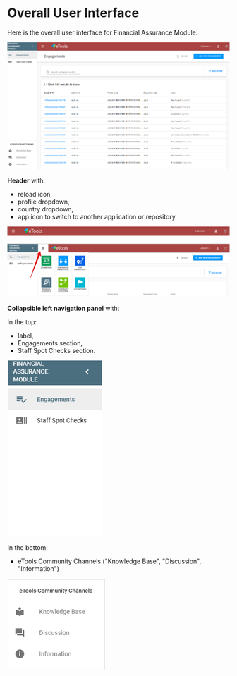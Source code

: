 # Overall User Interface

Here is the overall user interface for Financial Assurance Module:

![Overall user interface](../.gitbook/assets/22%20%281%29.png)

**Header** with:

* reload icon,
* profile dropdown,
* country dropdown,
* app icon to switch to another application or repository.

![Header](../.gitbook/assets/23.png)

![Switch to other applications](../.gitbook/assets/118.png)

**Сollapsible left navigation panel** with:

In the top:

* label,
* Engagements section,
* Staff Spot Checks section.

![Top of the left navigation panel](../.gitbook/assets/4.png)

In the bottom:

* eTools Community Channels \("Knowledge Base", "Discussion", "Information"\)

![eTools Community Channels](../.gitbook/assets/24%20%281%29.png)

  


